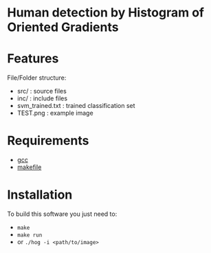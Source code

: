 <!---
t:/*******************************************************************************
// Project name   : LSI Design Contest
// File name      : README.md
// Created date   : Wed 22 Mar 2017
// Author         : Huy Hung Ho
// Last modified  : Wed 16 Aug 2017 01:06:35 AM ICT
// Desc           :
*******************************************************************************/
-->
Human detection by Histogram of Oriented Gradients
==================================================

# Features

File/Folder structure:
- src/   			: source files
- inc/   			: include files
- svm_trained.txt	: trained classification set
- TEST.png 			: example image


# Requirements

- [gcc](https://gcc.gnu.org/)
- [makefile](https://www.gnu.org/software/make/manual/make.html)


# Installation

To build this software you just need to:
- `make`
- `make run`
- or `./hog -i <path/to/image>`



